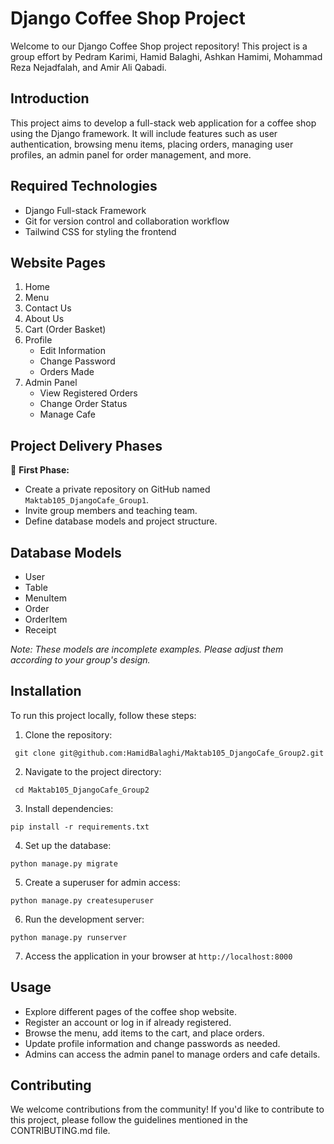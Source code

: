 # Django Coffee Shop Project

Welcome to our Django Coffee Shop project repository! This project is a group effort by Pedram Karimi, Hamid Balaghi,
Ashkan Hamimi, Mohammad Reza Nejadfalah, and Amir Ali Qabadi.

## Introduction

This project aims to develop a full-stack web application for a coffee shop using the Django framework. It will include
features such as user authentication, browsing menu items, placing orders, managing user profiles, an admin panel for
order management, and more.

## Required Technologies

- Django Full-stack Framework
- Git for version control and collaboration workflow
- Tailwind CSS for styling the frontend

## Website Pages

1. Home
2. Menu
3. Contact Us
4. About Us
5. Cart (Order Basket)
6. Profile
    - Edit Information
    - Change Password
    - Orders Made
7. Admin Panel
    - View Registered Orders
    - Change Order Status
    - Manage Cafe

## Project Delivery Phases

🥇 **First Phase:**

- Create a private repository on GitHub named `Maktab105_DjangoCafe_Group1`.
- Invite group members and teaching team.
- Define database models and project structure.

## Database Models

- User
- Table
- MenuItem
- Order
- OrderItem
- Receipt

*Note: These models are incomplete examples. Please adjust them according to your group's design.*

## Installation

To run this project locally, follow these steps:

1. Clone the repository:

` git clone git@github.com:HamidBalaghi/Maktab105_DjangoCafe_Group2.git`

2. Navigate to the project directory:

` cd Maktab105_DjangoCafe_Group2`

3. Install dependencies:

` pip install -r requirements.txt `

4. Set up the database:

` python manage.py migrate `

5. Create a superuser for admin access:

` python manage.py createsuperuser `

6. Run the development server:

` python manage.py runserver `

7. Access the application in your browser at `http://localhost:8000`

## Usage

- Explore different pages of the coffee shop website.
- Register an account or log in if already registered.
- Browse the menu, add items to the cart, and place orders.
- Update profile information and change passwords as needed.
- Admins can access the admin panel to manage orders and cafe details.

## Contributing

We welcome contributions from the community! If you'd like to contribute to this project, please follow the guidelines
mentioned in the CONTRIBUTING.md file.

